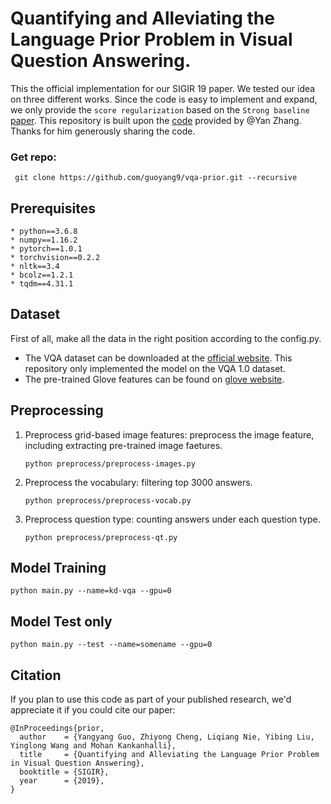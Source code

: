 # Quantifying and Alleviating the Language Prior Problem in Visual Question Answering.
This the official implementation for our SIGIR 19 paper. We tested our idea on three different works. Since the code is easy to implement and expand, we only provide the ```score regularization``` based on the ```Strong baseline``` [paper](https://arxiv.org/abs/1704.03162). This repository is built upon the [code](https://github.com/Cyanogenoid/vqa-counting.git) provided by @Yan Zhang. Thanks for him generously sharing the code.

### Get repo: 
``` git clone https://github.com/guoyang9/vqa-prior.git --recursive```

## Prerequisites

	* python==3.6.8
	* numpy==1.16.2
	* pytorch==1.0.1
	* torchvision==0.2.2
	* nltk==3.4
	* bcolz==1.2.1
	* tqdm==4.31.1

## Dataset
First of all, make all the data in the right position according to the config.py.

* The VQA dataset can be downloaded at the 
[official website](https://visualqa.org/download.html). This repository only implemented the model on the VQA 1.0 dataset. 
* The pre-trained Glove features can be found on [glove website](https://nlp.stanford.edu/projects/glove/).


## Preprocessing
1. Preprocess grid-based image features: preprocess the image feature, including extracting pre-trained image faetures.
	```
	python preprocess/preprocess-images.py
	```
1. Preprocess the vocabulary: filtering top 3000 answers.
	```
	python preprocess/preprocess-vocab.py
	```
1. Preprocess question type: counting answers under each question type.
	```
	python preprocess/preprocess-qt.py
	```

## Model Training
```
python main.py --name=kd-vqa --gpu=0
```
## Model Test only
```
python main.py --test --name=somename --gpu=0
```

## Citation
If you plan to use this code as part of your published research, we'd appreciate it if you could cite our paper:
```
@InProceedings{prior,
  author    = {Yangyang Guo, Zhiyong Cheng, Liqiang Nie, Yibing Liu, Yinglong Wang and Mohan Kankanhalli},
  title     = {Quantifying and Alleviating the Language Prior Problem in Visual Question Answering},
  booktitle = {SIGIR},
  year      = {2019},
}
```
